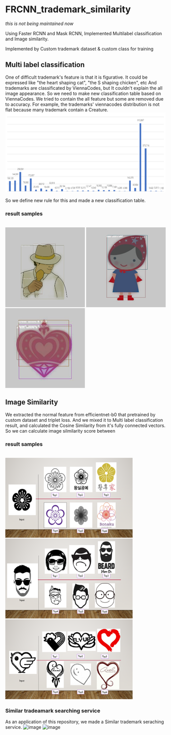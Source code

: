 # FRCNN_trademark_similarity
*this is not being maintained now*

Using Faster RCNN and Mask RCNN, Implemented Multilabel classification and Image similarity.

Implemented by Custom trademark dataset & custom class for training

## Multi label classification
One of difficult trademark's feature is that it is figurative. It could be expressed like "the heart shaping cat", "the S shaping chicken", etc
And trademarks are classificated by ViennaCodes, but It couldn't explain the all image appearance.
So we need to make new classification table based on ViennaCodes.
We tried to contain the all feature but some are removed due to accuracy.
For example, the trademarks' viennacodes distribution is not flat because many trademark contain a Creature.
<img src="./images/dist.PNG" width="750px" height="250px" title="dist" alt="dist"></img>

So we define new rule for this and made a new classification table.

### result samples
<br><img src="./images/det1.jpg" width="250px" height="250px" title="det1" alt="det1"></img>
<img src="./images/det2.jpg" width="250px" height="250px" title="det2" alt="det2"></img>
<img src="./images/det3.jpg" width="250px" height="250px" title="det3" alt="det3"></img><br/>


## Image Similarity
We extracted the normal feature from efficientnet-b0 that pretrained by custom dataset and triplet loss.
And we mixed it to Multi label classification result, and calculated the Cosine Similarity from it's fully connected vectors.
So we can calculate image silmilarity score between 


### result samples
<br><img src="./images/sim1.PNG" width="400px" height="250px" title="sim1" alt="sim1"></img>
<img src="./images/sim2.PNG" width="400px" height="250px" title="sim2" alt="sim2"></img>
<img src="./images/sim3.PNG" width="400px" height="250px" title="sim3" alt="sim3"></img><br/>

### Similar tradeamark searching service
As an application of this repository, we made a Similar trademark seraching service.
![image](https://user-images.githubusercontent.com/32811724/142619590-b5fa63a2-6b15-4720-9d99-cbd15fddc3c7.png)
![image](https://user-images.githubusercontent.com/32811724/142619604-3c5aeaad-fa1d-4b18-b169-804314554c2e.png)



